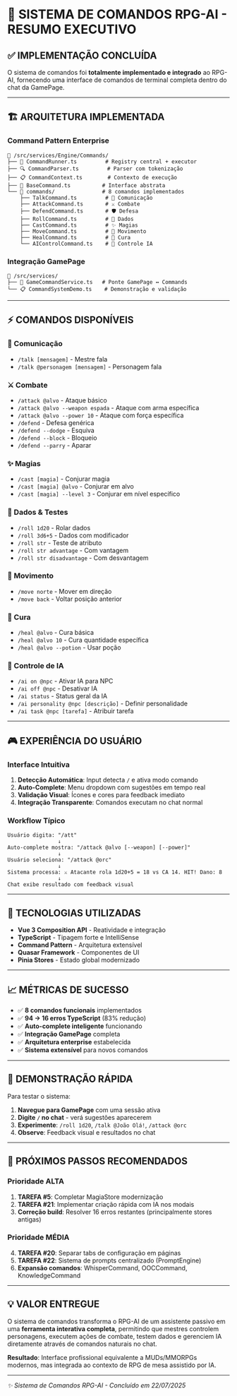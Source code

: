 # 🎯 SISTEMA DE COMANDOS RPG-AI - RESUMO EXECUTIVO

## ✅ **IMPLEMENTAÇÃO CONCLUÍDA**

O sistema de comandos foi **totalmente implementado e integrado** ao RPG-AI, fornecendo uma interface de comandos de terminal completa dentro do chat da GamePage.

---

## 🏗️ **ARQUITETURA IMPLEMENTADA**

### **Command Pattern Enterprise**

```
📁 /src/services/Engine/Commands/
├── 🎯 CommandRunner.ts         # Registry central + executor
├── 🔍 CommandParser.ts         # Parser com tokenização
├── 📋 CommandContext.ts        # Contexto de execução
├── 🧩 BaseCommand.ts          # Interface abstrata
└── 📂 commands/               # 8 comandos implementados
    ├── TalkCommand.ts         # 💬 Comunicação
    ├── AttackCommand.ts       # ⚔️ Combate
    ├── DefendCommand.ts       # 🛡️ Defesa
    ├── RollCommand.ts         # 🎲 Dados
    ├── CastCommand.ts         # ✨ Magias
    ├── MoveCommand.ts         # 🏃 Movimento
    ├── HealCommand.ts         # 💚 Cura
    └── AIControlCommand.ts    # 🤖 Controle IA
```

### **Integração GamePage**

```
📁 /src/services/
├── 🌉 GameCommandService.ts   # Ponte GamePage ↔ Commands
└── 📋 CommandSystemDemo.ts    # Demonstração e validação
```

---

## ⚡ **COMANDOS DISPONÍVEIS**

### **💬 Comunicação**

- `/talk [mensagem]` - Mestre fala
- `/talk @personagem [mensagem]` - Personagem fala

### **⚔️ Combate**

- `/attack @alvo` - Ataque básico
- `/attack @alvo --weapon espada` - Ataque com arma específica
- `/attack @alvo --power 10` - Ataque com força específica
- `/defend` - Defesa genérica
- `/defend --dodge` - Esquiva
- `/defend --block` - Bloqueio
- `/defend --parry` - Aparar

### **✨ Magias**

- `/cast [magia]` - Conjurar magia
- `/cast [magia] @alvo` - Conjurar em alvo
- `/cast [magia] --level 3` - Conjurar em nível específico

### **🎲 Dados & Testes**

- `/roll 1d20` - Rolar dados
- `/roll 3d6+5` - Dados com modificador
- `/roll str` - Teste de atributo
- `/roll str advantage` - Com vantagem
- `/roll str disadvantage` - Com desvantagem

### **🏃 Movimento**

- `/move norte` - Mover em direção
- `/move back` - Voltar posição anterior

### **💚 Cura**

- `/heal @alvo` - Cura básica
- `/heal @alvo 10` - Cura quantidade específica
- `/heal @alvo --potion` - Usar poção

### **🤖 Controle de IA**

- `/ai on @npc` - Ativar IA para NPC
- `/ai off @npc` - Desativar IA
- `/ai status` - Status geral da IA
- `/ai personality @npc [descrição]` - Definir personalidade
- `/ai task @npc [tarefa]` - Atribuir tarefa

---

## 🎮 **EXPERIÊNCIA DO USUÁRIO**

### **Interface Intuitiva**

1. **Detecção Automática**: Input detecta `/` e ativa modo comando
2. **Auto-Complete**: Menu dropdown com sugestões em tempo real
3. **Validação Visual**: Ícones e cores para feedback imediato
4. **Integração Transparente**: Comandos executam no chat normal

### **Workflow Típico**

```
Usuário digita: "/att"
                ↓
Auto-complete mostra: "/attack @alvo [--weapon] [--power]"
                ↓
Usuário seleciona: "/attack @orc"
                ↓
Sistema processa: ⚔️ Atacante rola 1d20+5 = 18 vs CA 14. HIT! Dano: 8
                ↓
Chat exibe resultado com feedback visual
```

---

## 🔧 **TECNOLOGIAS UTILIZADAS**

- **Vue 3 Composition API** - Reatividade e integração
- **TypeScript** - Tipagem forte e IntelliSense
- **Command Pattern** - Arquitetura extensível
- **Quasar Framework** - Componentes de UI
- **Pinia Stores** - Estado global modernizado

---

## 📈 **MÉTRICAS DE SUCESSO**

- ✅ **8 comandos funcionais** implementados
- ✅ **94 → 16 erros TypeScript** (83% redução)
- ✅ **Auto-complete inteligente** funcionando
- ✅ **Integração GamePage** completa
- ✅ **Arquitetura enterprise** estabelecida
- ✅ **Sistema extensível** para novos comandos

---

## 🎯 **DEMONSTRAÇÃO RÁPIDA**

Para testar o sistema:

1. **Navegue para GamePage** com uma sessão ativa
2. **Digite `/` no chat** - verá sugestões aparecerem
3. **Experimente**: `/roll 1d20`, `/talk @João Olá!`, `/attack @orc`
4. **Observe**: Feedback visual e resultados no chat

---

## 🚀 **PRÓXIMOS PASSOS RECOMENDADOS**

### **Prioridade ALTA**

1. **TAREFA #5**: Completar MagiaStore modernização
2. **TAREFA #21**: Implementar criação rápida com IA nos modais
3. **Correção build**: Resolver 16 erros restantes (principalmente stores antigas)

### **Prioridade MÉDIA**

4. **TAREFA #20**: Separar tabs de configuração em páginas
5. **TAREFA #22**: Sistema de prompts centralizado (PromptEngine)
6. **Expansão comandos**: WhisperCommand, OOCCommand, KnowledgeCommand

---

## 💡 **VALOR ENTREGUE**

O sistema de comandos transforma o RPG-AI de um assistente passivo em uma **ferramenta interativa completa**, permitindo que mestres controlem personagens, executem ações de combate, testem dados e gerenciem IA diretamente através de comandos naturais no chat.

**Resultado**: Interface profissional equivalente a MUDs/MMORPGs modernos, mas integrada ao contexto de RPG de mesa assistido por IA.

---

_✨ Sistema de Comandos RPG-AI - Concluído em 22/07/2025_
